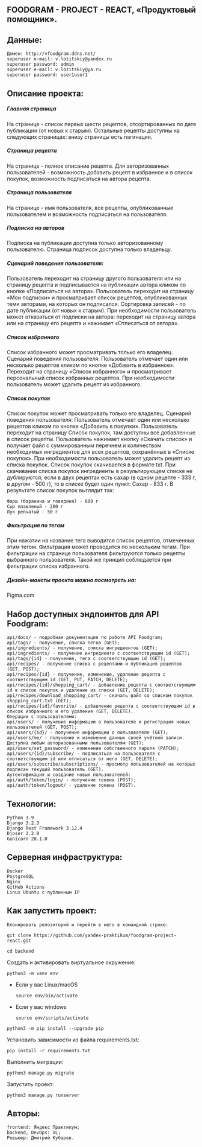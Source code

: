 ## **FOODGRAM - PROJECT - REACT, «Продуктовый помощник».**

## Данные:
```
Домен: http://vfoodgram.ddns.net/
superuser e-mail: v.lozitskiy@yandex.ru
superuser password: admin
superuser e-mail: v.lozitskiy@ya.ru
superuser password: user1user1
```

## Описание проекта:
##### Главная страница
На странице - cписок первых шести рецептов, отсортированных по дате публикации (от новых к старым). Остальные рецепты доступны на следующих страницах: внизу страницы есть пагинация.

##### Страница рецепта
На странице - полное описание рецепта. Для авторизованных пользователей - возможность добавить рецепт в избранное и в список покупок, возможность подписаться на автора рецепта.

##### Страница пользователя
На странице - имя пользователя, все рецепты, опубликованные пользователем и возможность подписаться на пользователя.

##### Подписка на авторов
Подписка на публикации доступна только авторизованному пользователю. Страница подписок доступна только владельцу.

##### Сценарий поведения пользователя:

Пользователь переходит на страницу другого пользователя или на страницу рецепта и подписывается на публикации автора кликом по кнопке «Подписаться на автора».
Пользователь переходит на страницу «Мои подписки» и просматривает список рецептов, опубликованных теми авторами, на которых он подписался. Сортировка записей - по дате публикации (от новых к старым).
При необходимости пользователь может отказаться от подписки на автора: переходит на страницу автора или на страницу его рецепта и нажимает «Отписаться от автора».

##### Список избранного
Список избранного может просматривать только его владелец. Сценарий поведения пользователя:
Пользователь отмечает один или несколько рецептов кликом по кнопке «Добавить в избранное».
Переходит на страницу «Список избранного» и просматривает персональный список избранных рецептов. При необходимости пользователь может удалить рецепт из избранного.

##### Список покупок
Список покупок может просматривать только его владелец. Сценарий поведения пользователя:
Пользователь отмечает один или несколько рецептов кликом по кнопке «Добавить в покупки».
Пользователь переходит на страницу Список покупок, там доступны все добавленные в список рецепты. Пользователь нажимает кнопку «Скачать список» и получает файл с суммированным перечнем и количеством необходимых ингредиентов для всех рецептов, сохранённых в «Списке покупок».
При необходимости пользователь может удалить рецепт из списка покупок.
Список покупок скачивается в формате txt. При скачивании списка покупок ингредиенты в результирующем списке не дублируются; если в двух рецептах есть сахар (в одном рецепте - 333 г, в другом - 500 г), то в списке будет один пункт: Сахар - 833 г. В результате список покупок выглядит так:

```
Фарш (баранина и говядина) - 600 г
Сыр плавленый - 200 г
Лук репчатый - 50 г
```

##### Фильтрация по тегам
При нажатии на название тега выводится список рецептов, отмеченных этим тегом. Фильтрация может проводится по нескольким тегам. При фильтрации на странице пользователя фильтруются только рецепты выбранного пользователя. Такой же принцип соблюдается при фильтрации списка избранного.

##### Дизайн-макеты проекта можно посмотреть на:
Figma.com

## Набор доступных эндпоинтов для API Foodgram:
```
api/docs/ - подробная документация по работе API Foodgram;
api/tags/ - получение, списка тегов (GET);
api/ingredients/ - получение, списка ингредиентов (GET);
api/ingredients/ - получение ингредиента с соответствующим id (GET);
api/tags/{id} - получение, тега с соответствующим id (GET);
api/recipes/ - получение списка с рецептами и публикация рецептов (GET, POST);
api/recipes/{id} - получение, изменение, удаление рецепта с соответствующим id (GET, PUT, PATCH, DELETE);
api/recipes/{id}/shopping_cart/ - добавление рецепта с соответствующим id в список покупок и удаление из списка (GET, DELETE);
api/recipes/download_shopping_cart/ - скачать файл со списком покупок shopping_cart.txt (GET);
api/recipes/{id}/favorite/ - добавление рецепта с соответствующим id в список избранного и его удаление (GET, DELETE).
Операции с пользователями:
api/users/ - получение информации о пользователе и регистрация новых пользователей (GET, POST);
api/users/{id}/ - получение информации о пользователе (GET);
api/users/me/ - получение и изменение данных своей учётной записи. Доступна любым авторизованными пользователям (GET);
api/users/set_password/ - изменение собственного пароля (PATCH);
api/users/{id}/subscribe/ - подписаться на пользователя с соответствующим id или отписаться от него (GET, DELETE);
api/users/subscribe/subscriptions/ - просмотр пользователей на которых подписан текущий пользователь (GET).
Аутентификация и создание новых пользователей:
api/auth/token/login/ - получение токена (POST);
api/auth/token/logout/ - удаление токена (POST).
```

## Технологии:
```
Python 3.9
Django 3.2.3
Django Rest Framework 3.12.4
Djoser 2.2.0
Gunicorn 20.1.0
```

## Серверная инфраструктура:
```
Docker
PostgreSQL
Nginx
GitHub Actions
Linux Ubuntu с публичным IP
```

## Как запустить проект:
```
Клонировать репозиторий и перейти в него в командной строке:
```

```
git clone https://github.com/yandex-praktikum/foodgram-project-react.git
```

```
cd backend
```

Cоздать и активировать виртуальное окружение:
```
python3 -m venv env
```

* Если у вас Linux/macOS

    ```
    source env/bin/activate
    ```

* Если у вас windows

    ```
    source env/scripts/activate
    ```

```
python3 -m pip install --upgrade pip
```

Установить зависимости из файла requirements.txt:

```
pip install -r requirements.txt
```

Выполнить миграции:

```
python3 manage.py migrate
```

Запустить проект:

```
python3 manage.py runserver
```


## Авторы:

```
frontend: Яндекс Практикум;
backend, DevOps: VL;
Ревьюер: Дмитрий Кубарев.
```